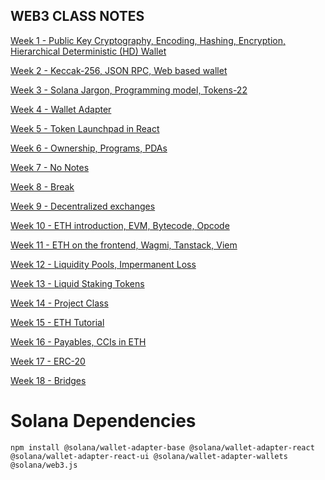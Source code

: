 ## WEB3 CLASS NOTES

[Week 1 - Public Key Cryptography, Encoding, Hashing, Encryption, Hierarchical Deterministic (HD) Wallet](https://projects.100xdevs.com/tracks/public-private-keys/Public-Key-Cryptography-1) 

[Week 2 - Keccak-256, JSON RPC, Web based wallet](https://petal-estimate-4e9.notion.site/Creating-a-web-based-wallet-b628b611dd934ca8b68a2654ac14fdb4)

[Week 3 - Solana Jargon, Programming model, Tokens-22](https://petal-estimate-4e9.notion.site/Solana-Jargon-Programming-model-Tokens-45937002d4c24cda9d02fc02a6dedc1c)

[Week 4 - Wallet Adapter](https://petal-estimate-4e9.notion.site/Wallet-adapter-860feade9cb940cea696eedf4fc61251)

[Week 5 - Token Launchpad in React](https://petal-estimate-4e9.notion.site/Token-launchpad-in-react-f0027bd023d4467ab5eb87d16ab21b40)

[Week 6 - Ownership, Programs, PDAs](https://petal-estimate-4e9.notion.site/Ownership-Authorities-Programs-and-PDAs-b2b8bfeae8064753982be9bd67afbb7b)

[Week 7 - No Notes]()

[Week 8 - Break]()

[Week 9 - Decentralized exchanges](https://petal-estimate-4e9.notion.site/Context-1147dfd1073580fc8712d69b6477cb42)

[Week 10 - ETH introduction, EVM, Bytecode, Opcode](https://www.canva.com/design/DAGTK9Vx3sU/xZr-61ABL0eHGa6aSzVm5A/edit)

[Week 11 - ETH on the frontend, Wagmi, Tanstack, Viem](https://petal-estimate-4e9.notion.site/ETH-on-the-frontend-1227dfd107358015bb15e3e87367db55)

[Week 12 - Liquidity Pools, Impermanent Loss](https://petal-estimate-4e9.notion.site/DEXs-funding-1297dfd107358026b8d1c232caf6dbcd)

[Week 13 - Liquid Staking Tokens](https://www.canva.com/design/DAGVOvVE1ow/wTKvuP2OnyLuvr4aAwtM-A/edit)

[Week 14 - Project Class](https://petal-estimate-4e9.notion.site/Projects-class-1387dfd1073580a6912be8ca93cc7479)

[Week 15 - ETH Tutorial]()

[Week 16 - Payables, CCIs in ETH]()

[Week 17 - ERC-20]()

[Week 18 - Bridges](https://petal-estimate-4e9.notion.site/Bridges-15b7dfd107358034b742dff2603772d7)

# Solana Dependencies

```
npm install @solana/wallet-adapter-base @solana/wallet-adapter-react @solana/wallet-adapter-react-ui @solana/wallet-adapter-wallets @solana/web3.js
```
